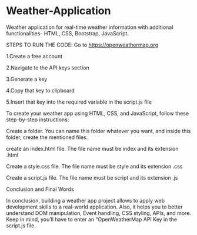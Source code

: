 # Weather-Application
Weather application for real-time weather information with additional functionalities-        HTML, CSS, Bootstrap, JavaScript.

STEPS TO RUN THE CODE:
Go to https://openweathermap.org

1.Create a free account

2.Navigate to the API keys section

3.Generate a key

4.Copy that key to clipboard

5.Insert that key into the required variable in the script.js file


To create your weather app using HTML, CSS, and JavaScript, follow these step-by-step instructions:


Create a folder. You can name this folder whatever you want, and inside this folder, create the mentioned files.

create an index.html file. The file name must be index and its extension .html

Create a style.css file. The file name must be style and its extension .css

Create a script.js file. The file name must be script and its extension .js


Conclusion and Final Words

In conclusion, building a weather app project allows to apply web development skills to a real-world application. Also, it helps you to better understand DOM manipulation, Event handling, CSS styling, APIs, and more.
Keep in mind, you’ll have to enter an “OpenWeatherMap API Key in the script.js file.
